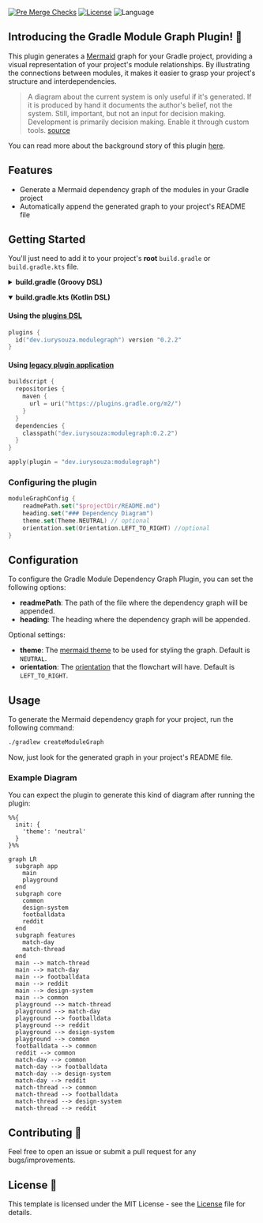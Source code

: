 [![Pre Merge Checks](https://github.com/iurysza/module-graph/workflows/Pre%20Merge%20Checks/badge.svg)](https://github.com/iurysza/module-graph/actions?query=workflow%3A%22Pre+Merge+Checks%22) [![License](https://img.shields.io/github/license/cortinico/kotlin-android-template.svg)](LICENSE) ![Language](https://img.shields.io/github/languages/top/cortinico/kotlin-android-template?color=blue&logo=kotlin)

## Introducing the Gradle Module Graph Plugin! 🌟

This plugin generates a [Mermaid](https://github.com/mermaid-js/mermaid) graph for your Gradle project, providing a visual representation of your project's module relationships. By illustrating the connections between modules, it makes it easier to grasp your project's structure and interdependencies.

>A diagram about the current system is only useful if it's generated. If it is produced by hand it documents the author's belief, not the system. Still, important, but not an input for decision making. Development is primarily decision making. Enable it through custom tools. [source](https://twitter.com/girba/status/1628326848256962561)

You can read more about the background story of this plugin [here](https://iurysouza.dev/automating-project-architecture-graphs/).

## Features

- Generate a Mermaid dependency graph of the modules in your Gradle project
- Automatically append the generated graph to your project's README file

## Getting Started

You'll just need to add it to your project's **root** `build.gradle` or `build.gradle.kts` file.

<details>
  <summary><b>build.gradle (Groovy DSL)</b></summary>

### Using the [plugins DSL](https://docs.gradle.org/current/userguide/plugins.html#sec:plugins_block)

```groovy
plugins {
  id "dev.iurysouza.modulegraph" version "0.2.2"
}
```

### Using [legacy plugin application](https://docs.gradle.org/current/userguide/plugins.html#sec:old_plugin_application)

```groovy
buildscript {
  repositories {
    maven {
      url "https://plugins.gradle.org/m2/"
    }
  }
  dependencies {
    classpath "dev.iurysouza:modulegraph:0.2.2"
  }
}

apply plugin: "dev.iurysouza.modulegraph"
```
### Configuring the plugin
```groovy
  moduleGraphConfig {
      readmePath = '$projectDir/README.md'
      heading = '### Dependency Diagram'
      theme = Theme.NEUTRAL // optional
      orientation = Orientation.LEFT_TO_RIGHT // optional
  }
```
</details>

<p></p>

<details open>
<summary><b>build.gradle.kts (Kotlin DSL)</b></summary>

<p></p>

#### Using the [plugins DSL](https://docs.gradle.org/current/userguide/plugins.html#sec:plugins_block)


```kotlin
plugins {
  id("dev.iurysouza.modulegraph") version "0.2.2"
}
```

#### Using [legacy plugin application](https://docs.gradle.org/current/userguide/plugins.html#sec:old_plugin_application)

```kotlin
buildscript {
  repositories {
    maven {
      url = uri("https://plugins.gradle.org/m2/")
    }
  }
  dependencies {
    classpath("dev.iurysouza:modulegraph:0.2.2")
  }
}

apply(plugin = "dev.iurysouza:modulegraph")
```

### Configuring the plugin

```kotlin
moduleGraphConfig {
    readmePath.set("$projectDir/README.md")
    heading.set("### Dependency Diagram")
    theme.set(Theme.NEUTRAL) // optional
    orientation.set(Orientation.LEFT_TO_RIGHT) //optional
}
```
</details>

## Configuration

To configure the Gradle Module Dependency Graph Plugin, you can set the following options:

- **readmePath**: The path of the file where the dependency graph will be appended.
- **heading**: The heading where the dependency graph will be appended.

Optional settings:
- **theme**: The [mermaid theme](https://mermaid.js.org/config/theming.html) to be used for styling the graph. Default is `NEUTRAL`.
- **orientation**: The [orientation](https://mermaid.js.org/syntax/flowchart.html#flowchart-orientation) that the flowchart will have. Default is `LEFT_TO_RIGHT`.

## Usage

To generate the Mermaid dependency graph for your project, run the following command:

```sh
./gradlew createModuleGraph
```
Now, just look for the generated graph in your project's README file.

### Example Diagram

You can expect the plugin to generate this kind of diagram after running the plugin:

```mermaid
%%{
  init: {
    'theme': 'neutral'
  }
}%%

graph LR
  subgraph app
    main
    playground
  end
  subgraph core
    common
    design-system
    footballdata
    reddit
  end
  subgraph features
    match-day
    match-thread
  end
  main --> match-thread
  main --> match-day
  main --> footballdata
  main --> reddit
  main --> design-system
  main --> common
  playground --> match-thread
  playground --> match-day
  playground --> footballdata
  playground --> reddit
  playground --> design-system
  playground --> common
  footballdata --> common
  reddit --> common
  match-day --> common
  match-day --> footballdata
  match-day --> design-system
  match-day --> reddit
  match-thread --> common
  match-thread --> footballdata
  match-thread --> design-system
  match-thread --> reddit
```

## Contributing 🤝

Feel free to open an issue or submit a pull request for any bugs/improvements.

## License 📄

This template is licensed under the MIT License - see the [License](License) file for details.
